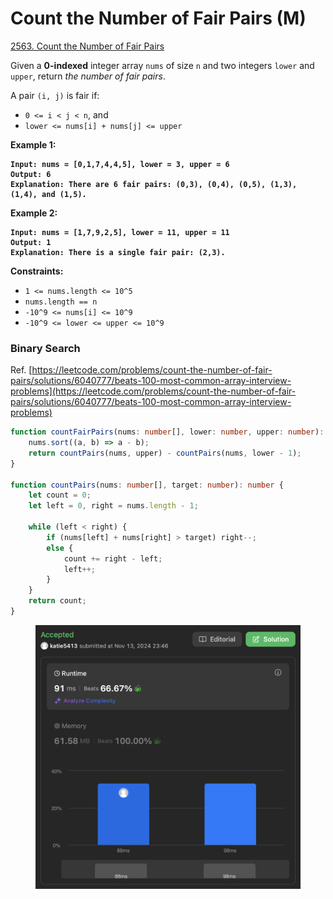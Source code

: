 # Count the Number of Fair Pairs (M)

[2563. Count the Number of Fair Pairs](https://leetcode.com/problems/count-the-number-of-fair-pairs/)



Given a **0-indexed** integer array `nums` of size `n` and two integers `lower` and `upper`, return _the number of fair pairs_.

A pair `(i, j)` is fair if:

* `0 <= i < j < n`, and
* `lower <= nums[i] + nums[j] <= upper`

&#x20;

**Example 1:**

<pre><code><strong>Input: nums = [0,1,7,4,4,5], lower = 3, upper = 6
</strong><strong>Output: 6
</strong><strong>Explanation: There are 6 fair pairs: (0,3), (0,4), (0,5), (1,3), (1,4), and (1,5).
</strong></code></pre>

**Example 2:**

<pre><code><strong>Input: nums = [1,7,9,2,5], lower = 11, upper = 11
</strong><strong>Output: 1
</strong><strong>Explanation: There is a single fair pair: (2,3).
</strong></code></pre>

&#x20;

**Constraints:**

* `1 <= nums.length <= 10^5`
* `nums.length == n`
* `-10^9 <= nums[i] <= 10^9`
* `-10^9 <= lower <= upper <= 10^9`



### Binary Search

Ref. [https://leetcode.com/problems/count-the-number-of-fair-pairs/solutions/6040777/beats-100-most-common-array-interview-problems](https://leetcode.com/problems/count-the-number-of-fair-pairs/solutions/6040777/beats-100-most-common-array-interview-problems)

```typescript
function countFairPairs(nums: number[], lower: number, upper: number): number {
    nums.sort((a, b) => a - b);
    return countPairs(nums, upper) - countPairs(nums, lower - 1);
}

function countPairs(nums: number[], target: number): number {
    let count = 0;
    let left = 0, right = nums.length - 1;
    
    while (left < right) {
        if (nums[left] + nums[right] > target) right--;
        else {
            count += right - left;
            left++;
        }
    }
    return count;
}
```

<figure><img src="../.gitbook/assets/截圖 2024-11-13 晚上11.53.04.png" alt=""><figcaption></figcaption></figure>

